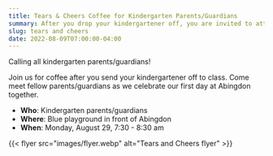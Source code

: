 ```yaml
--- 
title: Tears & Cheers Coffee for Kindergarten Parents/Guardians
summary: After you drop your kindergartener off, you are invited to attend the Tears & Cheers Coffee to meet fellow parents/guardians.
slug: tears and cheers
date: 2022-08-09T07:00:00-04:00
---
```


Calling all kindergarten parents/guardians!

Join us for coffee after you send your kindergartener off to class. Come meet fellow parents/guardians as we celebrate our first day at Abingdon together.

- **Who**: Kindergarten parents/guardians
- **Where**: Blue playground in front of Abingdon
- **When**: Monday, August 29, 7:30 - 8:30 am

{{< flyer src="images/flyer.webp" alt="Tears and Cheers flyer" >}}